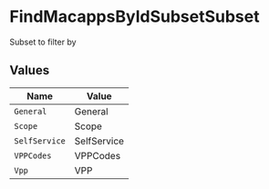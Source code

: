 # FindMacappsByIdSubsetSubset

Subset to filter by


## Values

| Name          | Value         |
| ------------- | ------------- |
| `General`     | General       |
| `Scope`       | Scope         |
| `SelfService` | SelfService   |
| `VPPCodes`    | VPPCodes      |
| `Vpp`         | VPP           |